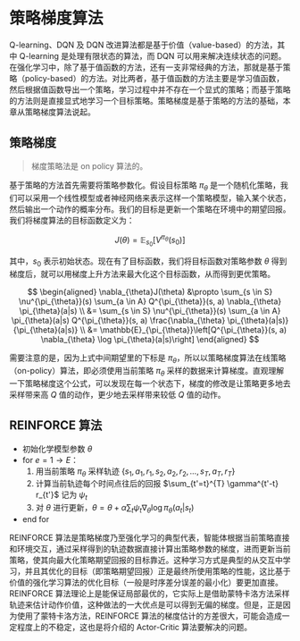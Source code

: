 # 策略梯度算法

Q-learning、DQN 及 DQN 改进算法都是基于价值（value-based）的方法，其中 Q-learning 是处理有限状态的算法，而 DQN 可以用来解决连续状态的问题。在强化学习中，除了基于值函数的方法，还有一支非常经典的方法，那就是基于策略（policy-based）的方法。对比两者，基于值函数的方法主要是学习值函数，然后根据值函数导出一个策略，学习过程中并不存在一个显式的策略；而基于策略的方法则是直接显式地学习一个目标策略。策略梯度是基于策略的方法的基础，本章从策略梯度算法说起。

## 策略梯度

> 梯度策略法是 on policy 算法的。

基于策略的方法首先需要将策略参数化。假设目标策略 $\pi_{\theta}$ 是一个随机化策略，我们可以采用一个线性模型或者神经网络来表示这样一个策略模型，输入某个状态，然后输出一个动作的概率分布。我们的目标是更新一个策略在环境中的期望回报。我们将梯度算法的目标函数定义为：

$$ J(\theta) = \mathbb{E}_{s_0}\left[V^{\pi_{\theta}}(s_0)\right] $$

其中，$s_0$ 表示初始状态。现在有了目标函数，我们将目标函数对策略参数 $\theta$ 得到梯度后，就可以用梯度上升方法来最大化这个目标函数，从而得到更优策略。

$$
\begin{aligned}
\nabla_{\theta}J(\theta) &\propto \sum_{s \in S} \nu^{\pi_{\theta}}(s) \sum_{a \in A} Q^{\pi_{\theta}}(s, a) \nabla_{\theta} \pi_{\theta}(a|s) \\
&= \sum_{s \in S} \nu^{\pi_{\theta}}(s) \sum_{a \in A} \pi_{\theta}(a|s) Q^{\pi_{\theta}}(s, a) \frac{\nabla_{\theta} \pi_{\theta}(a|s)}{\pi_{\theta}(a|s)} \\
&= \mathbb{E}_{\pi_{\theta}}\left[Q^{\pi_{\theta}}(s, a) \nabla_{\theta} \log \pi_{\theta}(a|s)\right]
\end{aligned}
$$

需要注意的是，因为上式中间期望里的下标是 $\pi_{\theta}$，所以以策略梯度算法在线策略（on-policy）算法，即必须使用当前策略 $\pi_{\theta}$ 采样的数据来计算梯度。直观理解一下策略梯度这个公式，可以发现在每一个状态下，梯度的修改是让策略更多地去采样带来高 $Q$ 值的动作，更少地去采样带来较低 $Q$ 值的动作。

## REINFORCE 算法

- 初始化学模型参数 $\theta$
- for $e = 1 \to E$：
  1. 用当前策略 $\pi_{\theta}$ 采样轨迹 $\{s_1, a_1, r_1, s_2, a_2, r_2, \ldots, s_T, a_T, r_T\}$
  2. 计算当前轨迹每个时间点往后的回报 $\sum_{t'=t}^{T} \gamma^{t'-t} r_{t'}$ 记为 $\psi_t$
  3. 对 $\theta$ 进行更新，$\theta = \theta + \alpha \sum_{t} \psi_t \nabla_{\theta} \log \pi_{\theta}(a_t|s_t)$
- end for

REINFORCE 算法是策略梯度乃至强化学习的典型代表，智能体根据当前策略直接和环境交互，通过采样得到的轨迹数据直接计算出策略参数的梯度，进而更新当前策略，使其向最大化策略期望回报的目标靠近。这种学习方式是典型的从交互中学习，并且其优化的目标（即策略期望回报）正是最终所使用策略的性能，这比基于价值的强化学习算法的优化目标（一般是时序差分误差的最小化）要更加直接。 REINFORCE 算法理论上是能保证局部最优的，它实际上是借助蒙特卡洛方法采样轨迹来估计动作价值，这种做法的一大优点是可以得到无偏的梯度。但是，正是因为使用了蒙特卡洛方法，REINFORCE 算法的梯度估计的方差很大，可能会造成一定程度上的不稳定，这也是将介绍的 Actor-Critic 算法要解决的问题。
